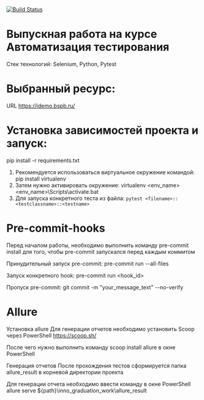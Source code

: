 [![Build Status](https://travis-ci.org/LesyaLeontyeva/inno-graduation-work.svg?branch=master)](https://travis-ci.org/github/LesyaLeontyeva/inno-graduation-work)

# Выпускная работа на курсе Автоматизация тестирования
Стек технологий: Selenium, Python, Pytest
# Выбранный ресурс:
URL https://idemo.bspb.ru/

# Установка зависимостей проекта и запуск:
pip install -r requirements.txt
1) Рекомендуется использоваться виртуальное окружение командой:
pip install virtualenv
2) Затем нужно активировать окружение:
virtualenv <env_name>
<env_name>\Scripts\activate.bat
3) Для запуска конкретного теста из файла:
    `pytest <filename>::<testclassname>::<testname>`

# Pre-commit-hooks
Перед началом работы, необходимо выполнить команду
pre-commit install
для того, чтобы pre-commit запускался перед каждым коммитом

Принудительный запуск pre-commit:
pre-commit run --all-files

Запуск конкретного hook:
pre-commit run <hook_id>

Пропуск pre-commit:
git commit -m "your_message_text" --no-verify

# Allure
Установка allure
Для генерации отчетов необходимо установить Scoop через PowerShell https://scoop.sh/

После чего нужно выполнить команду
scoop install allure
в окне PowerShell

Генерация отчетов
После прохождения тестов сформируется папка allure_result в корневой директории проекта

Для генерации отчета необходимо ввести команду в окне PowerShell
allure serve ${path}\inno_graduation_work\allure_result
